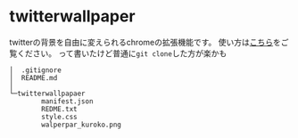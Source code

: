 # twitterwallpaper
twitterの背景を自由に変えられるchromeの拡張機能です。
使い方は[こちら](https://github.com/Atotti/twitterwallpaper/releases)をご覧ください。
って書いたけど普通に`git clone`した方が楽かも

```
│  .gitignore
│  README.md
│
└─twitterwallpapaer
        manifest.json
        REDME.txt
        style.css
        walperpar_kuroko.png
```
